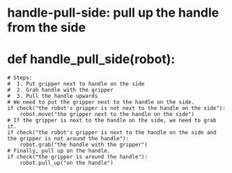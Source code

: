 # handle-pull-side: pull up the handle from the side
# def handle_pull_side(robot):
    # Steps:
    #  1. Put gripper next to handle on the side
    #  2. Grab handle with the gripper
    #  3. Pull the handle upwards
    # We need to put the gripper next to the handle on the side.
    if check("the robot's gripper is not next to the handle on the side"):
        robot.move("the gripper next to the handle on the side")
    # If the gripper is next to the handle on the side, we need to grab it.
    if check("the robot's gripper is next to the handle on the side and the gripper is not around the handle"):
        robot.grab("the handle with the gripper")
    # Finally, pull up on the handle.
    if check("the gripper is around the handle"):
        robot.pull_up("on the handle")